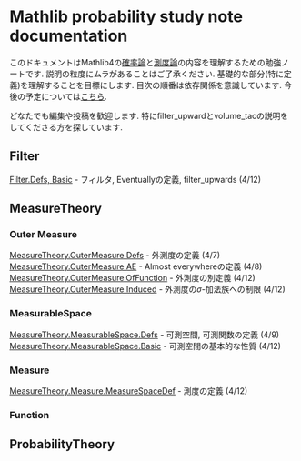 Mathlib probability study note documentation
============================================

このドキュメントはMathlib4の[確率論](https://github.com/leanprover-community/mathlib4/tree/master/Mathlib/Probability)と[測度論](https://github.com/leanprover-community/mathlib4/tree/master/Mathlib/MeasureTheory)の内容を理解するための勉強ノートです. 説明の粒度にムラがあることはご了承ください. 基礎的な部分(特に定義)を理解することを目標にします. 目次の順番は依存関係を意識しています. 今後の予定については[こちら](plan.md).

どなたでも編集や投稿を歓迎します.
特にfilter_upwardとvolume_tacの説明をしてくださる方を探しています.

## Filter
[Filter.Defs, Basic](Filter/Defs_Basic.md) - フィルタ, Eventuallyの定義, filter_upwards (4/12)

## MeasureTheory

### Outer Measure

[MeasureTheory.OuterMeasure.Defs](MeasureTheory/OuterMeasure/Defs.md) - 外測度の定義 (4/7)  
[MeasureTheory.OuterMeasure.AE](MeasureTheory/OuterMeasure/AE.md) - Almost everywhereの定義 (4/8)
[MeasureTheory.OuterMeasure.OfFunction](MeasureTheory/OuterMeasure/OfFunction.md) - 外測度の別定義 (4/12)
[MeasureTheory.OuterMeasure.Induced](MeasureTheory/OuterMeasure/Induced.md) - 外測度の$\sigma$-加法族への制限 (4/12)

### MeasurableSpace

[MeasureTheory.MeasurableSpace.Defs](MeasureTheory/MeasurableSpace/Defs.md) - 可測空間, 可測関数の定義 (4/9)  
[MeasureTheory.MeasurableSpace.Basic](MeasureTheory/MeasurableSpace/Basic.md) - 可測空間の基本的な性質 (4/12)

### Measure

[MeasureTheory.Measure.MeasureSpaceDef](MeasureTheory/Measure/MeasureSpaceDef.md) - 測度の定義 (4/12)

### Function

## ProbabilityTheory